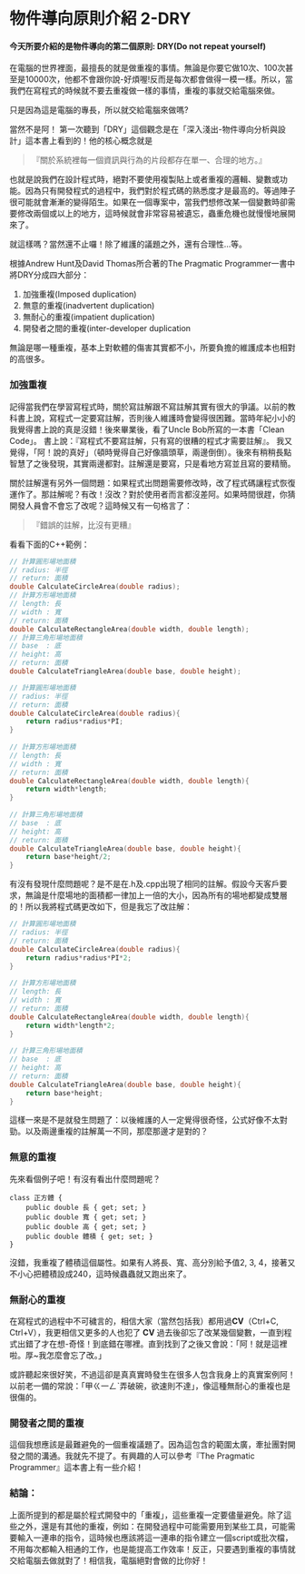 物件導向原則介紹 2-DRY
=======================

#### 今天所要介紹的是物件導向的第二個原則: DRY(Do not repeat yourself)
  
在電腦的世界裡面，最擅長的就是做重複的事情。無論是你要它做10次、100次甚至是10000次，他都不會跟你說-好煩喔!反而是每次都會做得一模一樣。所以，當我們在寫程式的時候就不要去重複做一樣的事情，重複的事就交給電腦來做。
  
只是因為這是電腦的專長，所以就交給電腦來做嗎?
  
當然不是阿！
第一次聽到「DRY」這個觀念是在「深入淺出-物件導向分析與設計」這本書上看到的！他的核心概念就是
  
 > 『關於系統裡每一個資訊與行為的片段都存在單一、合理的地方。』
   
也就是說我們在設計程式時，絕對不要使用複製貼上或者重複的邏輯、變數或功能。因為只有開發程式的過程中，我們對於程式碼的熟悉度才是最高的。等過陣子很可能就會漸漸的變得陌生。如果在一個專案中，當我們想修改某一個變數時卻需要修改兩個或以上的地方，這時候就會非常容易被遺忘，蟲重危機也就慢慢地展開來了。
  
就這樣嗎？當然還不止囉！除了維護的議題之外，還有合理性…等。
  
根據Andrew Hunt及David Thomas所合著的The Pragmatic Programmer一書中將DRY分成四大部分：
  
1. 加強重複(Imposed duplication)
2. 無意的重複(inadvertent duplication)
3. 無耐心的重複(impatient duplication)
4. 開發者之間的重複(inter-developer duplication
  
無論是哪一種重複，基本上對軟體的傷害其實都不小，所要負擔的維護成本也相對的高很多。
  
### 加強重複
記得當我們在學習寫程式時，關於寫註解跟不寫註解其實有很大的爭議。以前的教科書上說，寫程式一定要寫註解，否則後人維護時會變得很困難。當時年紀小小的我覺得書上說的真是沒錯！後來畢業後，看了Uncle Bob所寫的一本書「Clean Code」。 書上說：『寫程式不要寫註解，只有寫的很糟的程式才需要註解』。 我又覺得，「阿！說的真好」（頓時覺得自己好像牆頭草，兩邊倒倒）。後來有稍稍長點智慧了之後發現，其實兩邊都對。註解還是要寫，只是看地方寫並且寫的要精簡。
  
關於註解還有另外一個問題：如果程式出問題需要修改時，改了程式碼讓程式恢復運作了。那註解呢？有改！沒改？對於使用者而言都沒差阿。如果時間很趕，你猜開發人員會不會忘了改呢？這時候又有一句格言了：
  
> 『錯誤的註解，比沒有更糟』
  
看看下面的C++範例：

```cpp .h檔
// 計算圓形場地面積  
// radius: 半徑  
// return: 面積  
double CalculateCircleArea(double radius);  
// 計算方形場地面積  
// length: 長  
// width : 寬  
// return: 面積  
double CalculateRectangleArea(double width, double length);  
// 計算三角形場地面積  
// base  : 底  
// height: 高  
// return: 面積  
double CalculateTriangleArea(double base, double height);  
```
  
```c++ .cpp 檔
// 計算圓形場地面積  
// radius: 半徑  
// return: 面積  
double CalculateCircleArea(double radius){  
    return radius*radius*PI;  
}  
  
// 計算方形場地面積  
// length: 長  
// width : 寬  
// return: 面積  
double CalculateRectangleArea(double width, double length){  
    return width*length;  
}  
  
// 計算三角形場地面積  
// base  : 底  
// height: 高  
// return: 面積  
double CalculateTriangleArea(double base, double height){  
    return base*height/2;  
} 
``` 
  
有沒有發現什麼問題呢？是不是在.h及.cpp出現了相同的註解。假設今天客戶要求，無論是什麼場地的面積都一律加上一倍的大小，因為所有的場地都變成雙層的！所以我將程式碼更改如下，但是我忘了改註解：
  
```c++
// 計算圓形場地面積  
// radius: 半徑  
// return: 面積  
double CalculateCircleArea(double radius){  
    return radius*radius*PI*2;  
}  
  
// 計算方形場地面積  
// length: 長  
// width : 寬  
// return: 面積  
double CalculateRectangleArea(double width, double length){  
    return width*length*2;  
}  
  
// 計算三角形場地面積  
// base  : 底  
// height: 高  
// return: 面積  
double CalculateTriangleArea(double base, double height){  
    return base*height;  
}  
```
  
這樣一來是不是就發生問題了：以後維護的人一定覺得很奇怪，公式好像不太對勁。以及兩邊重複的註解萬一不同，那麼那邊才是對的？
  
  
### 無意的重複
  
先來看個例子吧！有沒有看出什麼問題呢？
  
```
class 正方體 {  
    public double 長 { get; set; }  
    public double 寬 { get; set; }  
    public double 高 { get; set; }  
    public double 體積 { get; set; }  
}  
```
  
沒錯，我重複了體積這個屬性。如果有人將長、寬、高分別給予值2, 3, 4，接著又不小心把體積設成240，這時候蟲蟲就又跑出來了。
  
    
### 無耐心的重複
  
在寫程式的過程中不可穢言的，相信大家（當然包括我）都用過**CV**（Ctrl+C, Ctrl+V），我更相信又更多的人也犯了 **CV** 過去後卻忘了改某幾個變數，一直到程式出錯了才在想-奇怪！到底錯在哪裡。直到找到了之後又會說：「阿！就是這裡啦。厚~我怎麼會忘了改。」
  
或許聽起來很好笑，不過這卻是真真實時發生在很多人包含我身上的真實案例阿！以前老一備的常說：「甲ㄍ一ㄥˋ弄破碗，欲速則不達」，像這種無耐心的重複也是很傷的。
  
  
### 開發者之間的重複
  
這個我想應該是最難避免的一個重複議題了。因為這包含的範圍太廣，牽扯團對開發之間的溝通。我就先不提了。有興趣的人可以參考『The Pragmatic Programmer』這本書上有一些介紹！
  
### 結論：
上面所提到的都是屬於程式開發中的「重複」，這些重複一定要儘量避免。除了這些之外，還是有其他的重複，例如：在開發過程中可能需要用到某些工具，可能需要輸入一連串的指令，這時候也應該將這一連串的指令建立一個script或批次檔，不用每次都輸入相通的工作，也是能提高工作效率！反正，只要遇到重複的事情就交給電腦去做就對了！相信我，電腦絕對會做的比你好！
